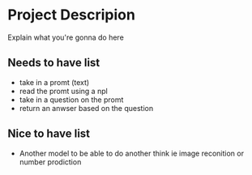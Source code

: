 # Project Descripion

Explain what you're gonna do here

## Needs to have list

- take in a promt (text)
- read the promt using a npl
- take in a question on the promt
- return an anwser based on the question

## Nice to have list 

- Another model to be able to do another think ie image reconition or number prodiction